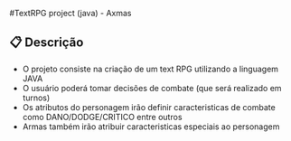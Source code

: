 #TextRPG project (java) - Axmas

## 📋 Descrição

- O projeto consiste na criação de um text RPG utilizando a linguagem  JAVA
- O usuário poderá tomar decisões de combate (que será realizado em turnos)
- Os atributos do personagem irão definir caracteristicas de combate como DANO/DODGE/CRITICO entre outros
- Armas também irão atribuir caracteristicas especiais ao personagem
